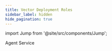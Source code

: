 ```yaml
---
title: Vector Deployment Roles
sidebar_label: hidden
hide_pagination: true
---
```


import Jump from '@site/src/components/Jump';

<Jump to="agent">Agent</Jump>
<Jump to="service">Service</Jump>



